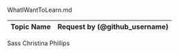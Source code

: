 WhatIWantToLearn.md


| Topic Name         			| Request by (@github_username) |  
|-------------------------------|-------------------------------|  
Sass            					Christina Phillips